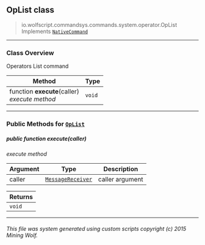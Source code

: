 ## OpList __class__

>io.wolfscript.commandsys.commands.system.operator.OpList
>Implements [`NativeCommand`](../../../NativeCommand.md)

---

### Class Overview

Operators List command

Method | Type   
--- | :--- 
 function __execute__(caller) <br> _execute method_ | `void`



---


### Public Methods for [`OpList`](OpList.md)

##### <a id='execute'></a>public  function __execute__(caller)

_execute method_

Argument | Type | Description  
--- | --- | --- 
caller | [`MessageReceiver`](../../../../chat/MessageReceiver.md) | caller argument

Returns | 
--- | 
`void` |


---


###### This file was system generated using custom scripts copyright (c) 2015 Mining Wolf.
	

